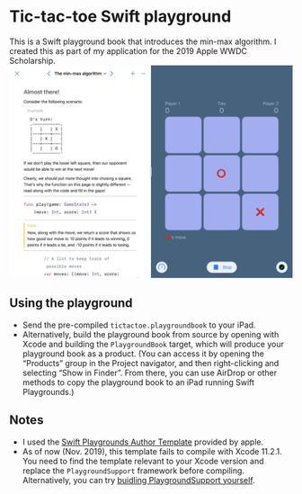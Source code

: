 # Tic-tac-toe Swift playground

This is a Swift playground book that introduces the min-max algorithm. I created this as part of my application for the 2019 Apple WWDC Scholarship.
![Screenshot](https://raw.githubusercontent.com/hristost/tic-tac-toe-playground/master/screenshot.PNG)
## Using the playground ##

* Send the pre-compiled `tictactoe.playgroundbook` to your iPad.
* Alternatively, build the playground book from source by opening with Xcode and building the `PlaygroundBook` target, which will produce your playground book as a product. (You can access it by opening the “Products” group in the Project navigator, and then right-clicking and selecting “Show in Finder”. From there, you can use AirDrop or other methods to copy the playground book to an iPad running Swift Playgrounds.)

## Notes

* I used the [Swift Playgrounds Author Template](https://developer.apple.com/documentation/swift_playgrounds/creating_and_running_a_playground_book?language=objc) provided by apple.
* As of now (Nov. 2019), this template fails to compile with Xcode 11.2.1. You need to find the template relevant to your Xcode version and replace the `PlaygroundSupport` framework before compiling. Alternatively, you can try [buidling PlaygroundSupport yourself](https://github.com/apple/swift-xcode-playground-support).
